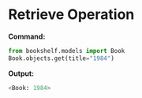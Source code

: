 # Retrieve Operation

**Command:**
```python
from bookshelf.models import Book
Book.objects.get(title="1984")
```

**Output:**
```python
<Book: 1984>
```
